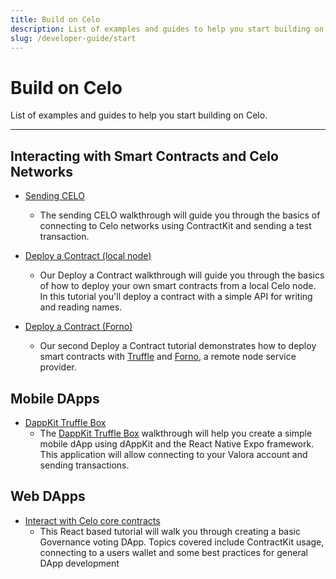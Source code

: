 ```yaml
---
title: Build on Celo
description: List of examples and guides to help you start building on Celo.
slug: /developer-guide/start
---
```


# Build on Celo

List of examples and guides to help you start building on Celo.

___

## Interacting with Smart Contracts and Celo Networks

- [Sending CELO](/developer-resources/walkthroughs/hellocelo.md)

  - The sending CELO walkthrough will guide you through the basics of connecting to Celo networks using ContractKit and sending a test transaction.

- [Deploy a Contract (local node)](/developer-resources/walkthroughs/hellocontracts.md)

  - Our Deploy a Contract walkthrough will guide you through the basics of how to deploy your own smart contracts from a local Celo node. In this tutorial you'll deploy a contract with a simple API for writing and reading names.

- [Deploy a Contract (Forno)](/developer-resources/walkthroughs/hello-contract-remote-node.md)

  - Our second Deploy a Contract tutorial demonstrates how to deploy smart contracts with [Truffle](https://www.trufflesuite.com/truffle) and [Forno](/developer-guide/forno), a remote node service provider.

## Mobile DApps

- [DappKit Truffle Box](/developer-resources/walkthroughs/hello-mobile-dapp.md)
  - The [DappKit Truffle Box](/developer-resources/walkthroughs/hello-mobile-dapp.md) walkthrough will help you create a simple mobile dApp using dAppKit and the React Native Expo framework. This application will allow connecting to your Valora account and sending transactions.

## Web DApps

<!-- - [DappKit web example with expo] -->
<!-- - [DappKit web example without expo] -->

- [Interact with Celo core contracts](/developer-resources/walkthroughs/web-dapp.md)
  - This React based tutorial will walk you through creating a basic Governance voting DApp. Topics covered include ContractKit usage, connecting to a users wallet and some best practices for general DApp development
